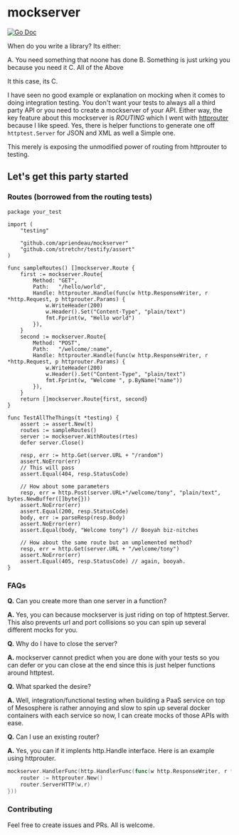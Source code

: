 # mockserver

[![Go Doc](https://img.shields.io/badge/go-documentation-blue.svg?style=flat-square)](https://godoc.org/github.com/apriendeau/mockserver)

When do you write a library? Its either:

A. You need something that noone has done
B. Something is just urking you because you need it
C. All of the Above

It this case, its C.

I have seen no good example or explanation on mocking when it comes to doing
integration testing. You don't want your tests to always all a third party API
or you need to create a mockserver of your API. Either way, the key feature
about this mockserver is *ROUTING* which I went with [httprouter](github.com/julienschmidt/httprouter) because I like
speed. Yes, there is helper functions to generate one off `httptest.Server` for
JSON and XML as well a Simple one.

This merely is exposing the unmodified power of routing from httprouter to
testing.


## Let's get this party started

### Routes (borrowed from the routing tests)

```golang
package your_test

import (
	"testing"

	"github.com/apriendeau/mockserver"
	"github.com/stretchr/testify/assert"
)

func sampleRoutes() []mockserver.Route {
	first := mockserver.Route{
		Method: "GET",
		Path:   "/hello/world",
		Handle: httprouter.Handle(func(w http.ResponseWriter, r *http.Request, p httprouter.Params) {
			w.WriteHeader(200)
			w.Header().Set("Content-Type", "plain/text")
			fmt.Fprint(w, "Hello world")
		}),
	}
	second := mockserver.Route{
		Method: "POST",
		Path:   "/welcome/:name",
		Handle: httprouter.Handle(func(w http.ResponseWriter, r *http.Request, p httprouter.Params) {
			w.WriteHeader(200)
			w.Header().Set("Content-Type", "plain/text")
			fmt.Fprint(w, "Welcome ", p.ByName("name"))
		}),
	}
	return []mockserver.Route{first, second}
}

func TestAllTheThings(t *testing) {
	assert := assert.New(t)
	routes := sampleRoutes()
	server := mockserver.WithRoutes(rtes)
	defer server.Close()

	resp, err := http.Get(server.URL + "/random")
	assert.NoError(err)
	// This will pass
	assert.Equal(404, resp.StatusCode)

	// How about some parameters
	resp, err = http.Post(server.URL+"/welcome/tony", "plain/text", bytes.NewBuffer([]byte{}))
	assert.NoError(err)
	assert.Equal(200, resp.StatusCode)
	body, err := parseResp(resp.Body)
	assert.NoError(err)
	assert.Equal(body, "Welcome tony") // Booyah biz-nitches

	// How about the same route but an umplemented method?
	resp, err = http.Get(server.URL + "/welcome/tony")
	assert.NoError(err)
	assert.Equal(405, resp.StatusCode) // again, booyah.
}
```

### FAQs

**Q.** Can you create more than one server in a function?

**A.** Yes, you can because mockserver is just riding on top of httptest.Server.
This also prevents url and port collisions so you can spin up several different
mocks for you.

**Q.** Why do I have to close the server?

**A.** mockserver cannot predict when you are done with your tests so you can defer
or you can close at the end since this is just helper functions around httptest.

**Q.** What sparked the desire?

**A.** Well, integration/functional testing when building a PaaS service on top of
Mesosphere is rather annoying and slow to spin up several docker containers with
each service so now, I can create mocks of those APIs with ease.

**Q.** Can I use an existing router?

**A.** Yes, you can if it implents http.Handle interface. Here is an example using
httprouter.

```go
mockserver.HandlerFunc(http.HandlerFunc(func(w http.ResponseWriter, r *http.Request){
	router := httprouter.New()
	router.ServerHTTP(w,r)
}))

```

### Contributing

Feel free to create issues and PRs. All is welcome.
